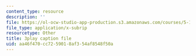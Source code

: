```yaml
---
content_type: resource
description: ''
file: https://ol-ocw-studio-app-production.s3.amazonaws.com/courses/5-112-principles-of-chemical-science-fall-2005/aa46f470cc7259018af354af8548f50a_574875.vtt
file_type: application/x-subrip
resourcetype: Other
title: 3play caption file
uid: aa46f470-cc72-5901-8af3-54af8548f50a
---
```


